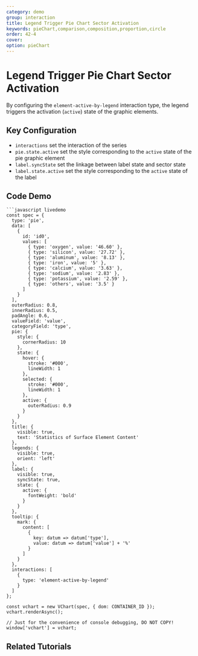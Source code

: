 ```yaml
---
category: demo
group: interaction
title: Legend Trigger Pie Chart Sector Activation
keywords: pieChart,comparison,composition,proportion,circle
order: 42-4
cover:
option: pieChart
---
```


# Legend Trigger Pie Chart Sector Activation

By configuring the `element-active-by-legend` interaction type, the legend triggers the activation (`active`) state of the graphic elements.

## Key Configuration

- `interactions` set the interaction of the series
- `pie.state.active` set the style corresponding to the `active` state of the pie graphic element
- `label.syncState` set the linkage between label state and sector state
- `label.state.active` set the style corresponding to the `active` state of the label

## Code Demo
```
```javascript livedemo
const spec = {
  type: 'pie',
  data: [
    {
      id: 'id0',
      values: [
        { type: 'oxygen', value: '46.60' },
        { type: 'silicon', value: '27.72' },
        { type: 'aluminum', value: '8.13' },
        { type: 'iron', value: '5' },
        { type: 'calcium', value: '3.63' },
        { type: 'sodium', value: '2.83' },
        { type: 'potassium', value: '2.59' },
        { type: 'others', value: '3.5' }
      ]
    }
  ],
  outerRadius: 0.8,
  innerRadius: 0.5,
  padAngle: 0.6,
  valueField: 'value',
  categoryField: 'type',
  pie: {
    style: {
      cornerRadius: 10
    },
    state: {
      hover: {
        stroke: '#000',
        lineWidth: 1
      },
      selected: {
        stroke: '#000',
        lineWidth: 1
      },
      active: {
        outerRadius: 0.9
      }
    }
  },
  title: {
    visible: true,
    text: 'Statistics of Surface Element Content'
  },
  legends: {
    visible: true,
    orient: 'left'
  },
  label: {
    visible: true,
    syncState: true,
    state: {
      active: {
        fontWeight: 'bold'
      }
    }
  },
  tooltip: {
    mark: {
      content: [
        {
          key: datum => datum['type'],
          value: datum => datum['value'] + '%'
        }
      ]
    }
  },
  interactions: [
    {
      type: 'element-active-by-legend'
    }
  ]
};

const vchart = new VChart(spec, { dom: CONTAINER_ID });
vchart.renderAsync();

// Just for the convenience of console debugging, DO NOT COPY!
window['vchart'] = vchart;
```

## Related Tutorials
